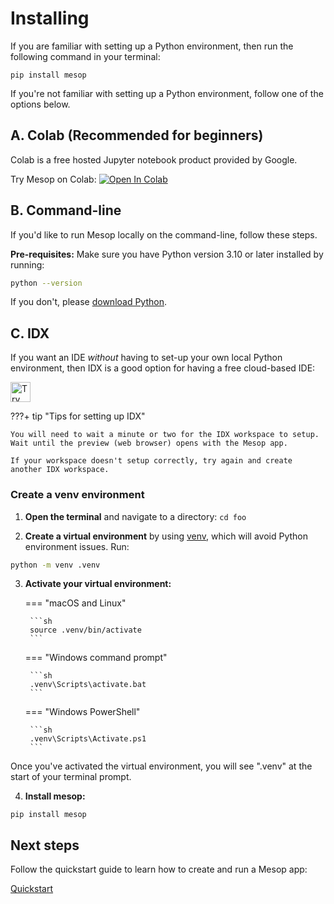 # Installing

If you are familiar with setting up a Python environment, then run the following command in your terminal:

```shell
pip install mesop
```

If you're not familiar with setting up a Python environment, follow one of the options below.

## A. Colab (Recommended for beginners)

Colab is a free hosted Jupyter notebook product provided by Google.

Try Mesop on Colab: [![Open In Colab](../assets/colab.svg)](https://colab.research.google.com/github/google/mesop/blob/main/notebooks/mesop_colab_getting_started.ipynb)

## B. Command-line

If you'd like to run Mesop locally on the command-line, follow these steps.

**Pre-requisites:** Make sure you have Python version 3.10 or later installed by running:

```sh
python --version
```

If you don't, please [download Python](https://www.python.org/downloads/).

## C. IDX

If you want an IDE _without_ having to set-up your own local Python environment, then IDX is a good option for having a free cloud-based IDE:

<a href="https://idx.google.com/new?template=https%3A%2F%2Fgithub.com%2Fgoogle%2Fmesop%2Ftree%2Fidx%2Fidx%2F">
  <picture>
    <source
      media="(prefers-color-scheme: dark)"
      srcset="https://cdn.idx.dev/btn/try_dark_32.svg">
    <source
      media="(prefers-color-scheme: light)"
      srcset="https://cdn.idx.dev/btn/try_light_32.svg">
    <img
      height="32"
      alt="Try in IDX"
      src="https://cdn.idx.dev/btn/try_purple_32.svg">
  </picture>
</a>

???+ tip "Tips for setting up IDX"

    You will need to wait a minute or two for the IDX workspace to setup. Wait until the preview (web browser) opens with the Mesop app.

    If your workspace doesn't setup correctly, try again and create another IDX workspace.


### Create a venv environment

1. **Open the terminal** and navigate to a directory: `cd foo`

2. **Create a virtual environment** by using [venv](https://docs.python.org/3/library/venv.html), which will avoid Python environment issues. Run:

```sh
python -m venv .venv
```

3. **Activate your virtual environment:**

    === "macOS and Linux"

        ```sh
        source .venv/bin/activate
        ```

    === "Windows command prompt"

        ```sh
        .venv\Scripts\activate.bat
        ```

    === "Windows PowerShell"

        ```sh
        .venv\Scripts\Activate.ps1
        ```

Once you've activated the virtual environment, you will see ".venv" at the start of your terminal prompt.

4. **Install mesop:**

```shell
pip install mesop
```

## Next steps

Follow the quickstart guide to learn how to create and run a Mesop app:

<a href="../quickstart" class="next-step">
    Quickstart
</a>

